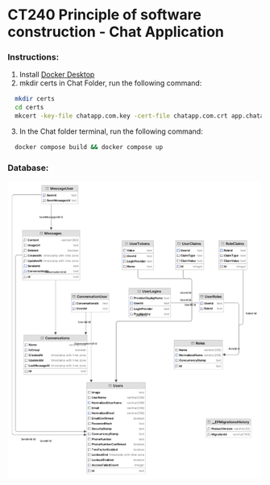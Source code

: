# CT240 Principle of software construction - Chat Application

### Instructions:
1. Install [Docker Desktop](https://www.docker.com/products/docker-desktop/)
2. mkdir certs in Chat Folder, run the following command:
  ```zsh
    mkdir certs
    cd certs
    mkcert -key-file chatapp.com.key -cert-file chatapp.com.crt app.chatapp.com api.chatapp.com 
  ```
3. In the Chat folder terminal, run the following command:
  ```zsh
    docker compose build && docker compose up
  ```
### Database:
![database](./img/database.png)



